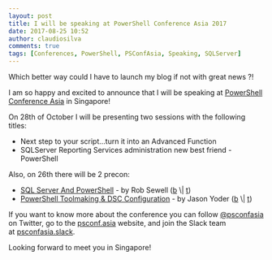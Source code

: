 ```yaml
---
layout: post
title: I will be speaking at PowerShell Conference Asia 2017
date: 2017-08-25 10:52
author: claudiosilva
comments: true
tags: [Conferences, PowerShell, PSConfAsia, Speaking, SQLServer]
---
```

Which better way could I have to launch my blog if not with great news ?!

I am so happy and excited to announce that I will be speaking at <a href="http://psconf.asia/">PowerShell Conference Asia</a> in Singapore!

On 28th of October I will be presenting two sessions with the following titles:
<ul>
	<li>Next step to your script...turn it into an Advanced Function</li>
	<li>SQLServer Reporting Services administration new best friend - PowerShell</li>
</ul>
Also, on 26th there will be 2 precon:
<ul>
	<li><a href="https://www.meetup.com/mssgug/events/242636018/" target="_blank" rel="noopener">SQL Server And PowerShell</a> - by Rob Sewell (<a href="https://sqldbawithabeard.com" target="_blank" rel="noopener">b</a> \| <a href="https://twitter.com/sqldbawithbeard">t</a>)</li>
	<li><a href="https://www.meetup.com/mssgug/events/242428094/" target="_blank" rel="noopener">PowerShell Toolmaking &amp; DSC Configuration</a> - by Jason Yoder (<a href="http://mctexpert.blogspot.com/" target="_blank" rel="noopener">b</a> \| <a href="https://twitter.com/JasonYoder_MCT" target="_blank" rel="noopener">t</a>)</li>
</ul>
If you want to know more about the conference you can follow <a href="https://twitter.com/psconfasia" target="_blank" rel="noopener">@psconfasia</a> on Twitter, go to the <a href="http://psconf.asia" target="_blank" rel="noopener">psconf.asia</a> website, and join the Slack team at <a href="https://psconfasia.slack.com/">psconfasia.slack</a>.

Looking forward to meet you in Singapore!
